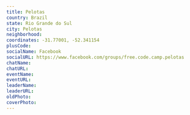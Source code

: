 ```yaml
---
title: Pelotas
country: Brazil
state: Rio Grande do Sul
city: Pelotas
neighborhood: 
coordinates: -31.77001, -52.341154
plusCode:
socialName: Facebook
socialURL: https://www.facebook.com/groups/free.code.camp.pelotas
chatName:
chatURL:
eventName:
eventURL:
leaderName:
leaderURL:
oldPhoto: 
coverPhoto:
---
```

